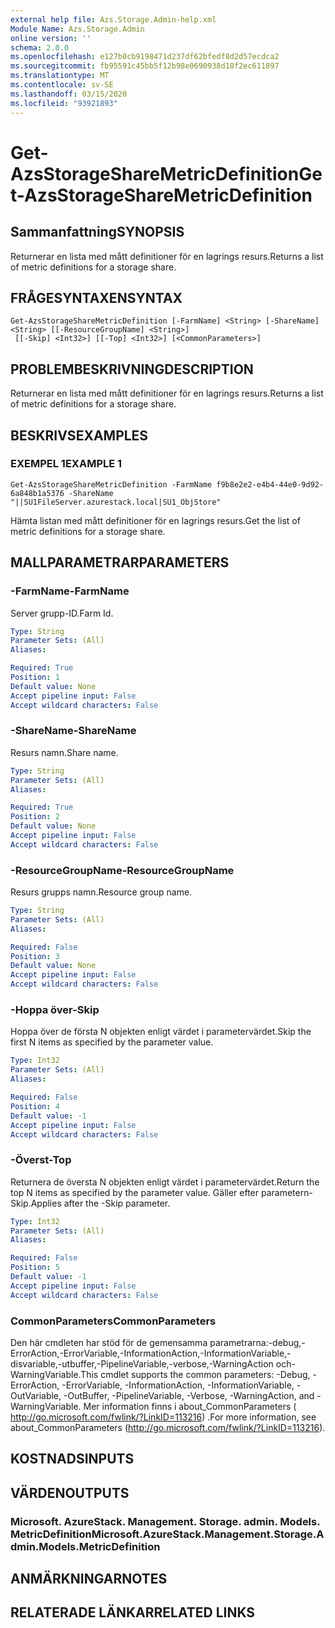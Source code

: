 ```yaml
---
external help file: Azs.Storage.Admin-help.xml
Module Name: Azs.Storage.Admin
online version: ''
schema: 2.0.0
ms.openlocfilehash: e127b0cb9198471d237df62bfedf8d2d57ecdca2
ms.sourcegitcommit: fb95591c45bb5f12b98e0690938d18f2ec611897
ms.translationtype: MT
ms.contentlocale: sv-SE
ms.lasthandoff: 03/15/2020
ms.locfileid: "93921893"
---
```

# <span data-ttu-id="9f8be-101">Get-AzsStorageShareMetricDefinition</span><span class="sxs-lookup"><span data-stu-id="9f8be-101">Get-AzsStorageShareMetricDefinition</span></span>

## <span data-ttu-id="9f8be-102">Sammanfattning</span><span class="sxs-lookup"><span data-stu-id="9f8be-102">SYNOPSIS</span></span>
<span data-ttu-id="9f8be-103">Returnerar en lista med mått definitioner för en lagrings resurs.</span><span class="sxs-lookup"><span data-stu-id="9f8be-103">Returns a list of metric definitions for a storage share.</span></span>

## <span data-ttu-id="9f8be-104">FRÅGESYNTAXEN</span><span class="sxs-lookup"><span data-stu-id="9f8be-104">SYNTAX</span></span>

```
Get-AzsStorageShareMetricDefinition [-FarmName] <String> [-ShareName] <String> [[-ResourceGroupName] <String>]
 [[-Skip] <Int32>] [[-Top] <Int32>] [<CommonParameters>]
```

## <span data-ttu-id="9f8be-105">PROBLEMBESKRIVNING</span><span class="sxs-lookup"><span data-stu-id="9f8be-105">DESCRIPTION</span></span>
<span data-ttu-id="9f8be-106">Returnerar en lista med mått definitioner för en lagrings resurs.</span><span class="sxs-lookup"><span data-stu-id="9f8be-106">Returns a list of metric definitions for a storage share.</span></span>

## <span data-ttu-id="9f8be-107">BESKRIVS</span><span class="sxs-lookup"><span data-stu-id="9f8be-107">EXAMPLES</span></span>

### <span data-ttu-id="9f8be-108">EXEMPEL 1</span><span class="sxs-lookup"><span data-stu-id="9f8be-108">EXAMPLE 1</span></span>
```
Get-AzsStorageShareMetricDefinition -FarmName f9b8e2e2-e4b4-44e0-9d92-6a848b1a5376 -ShareName "||SU1FileServer.azurestack.local|SU1_ObjStore"
```

<span data-ttu-id="9f8be-109">Hämta listan med mått definitioner för en lagrings resurs.</span><span class="sxs-lookup"><span data-stu-id="9f8be-109">Get the list of metric definitions for a storage share.</span></span>

## <span data-ttu-id="9f8be-110">MALLPARAMETRAR</span><span class="sxs-lookup"><span data-stu-id="9f8be-110">PARAMETERS</span></span>

### <span data-ttu-id="9f8be-111">-FarmName</span><span class="sxs-lookup"><span data-stu-id="9f8be-111">-FarmName</span></span>
<span data-ttu-id="9f8be-112">Server grupp-ID.</span><span class="sxs-lookup"><span data-stu-id="9f8be-112">Farm Id.</span></span>

```yaml
Type: String
Parameter Sets: (All)
Aliases:

Required: True
Position: 1
Default value: None
Accept pipeline input: False
Accept wildcard characters: False
```

### <span data-ttu-id="9f8be-113">-ShareName</span><span class="sxs-lookup"><span data-stu-id="9f8be-113">-ShareName</span></span>
<span data-ttu-id="9f8be-114">Resurs namn.</span><span class="sxs-lookup"><span data-stu-id="9f8be-114">Share name.</span></span>

```yaml
Type: String
Parameter Sets: (All)
Aliases:

Required: True
Position: 2
Default value: None
Accept pipeline input: False
Accept wildcard characters: False
```

### <span data-ttu-id="9f8be-115">-ResourceGroupName</span><span class="sxs-lookup"><span data-stu-id="9f8be-115">-ResourceGroupName</span></span>
<span data-ttu-id="9f8be-116">Resurs grupps namn.</span><span class="sxs-lookup"><span data-stu-id="9f8be-116">Resource group name.</span></span>

```yaml
Type: String
Parameter Sets: (All)
Aliases:

Required: False
Position: 3
Default value: None
Accept pipeline input: False
Accept wildcard characters: False
```

### <span data-ttu-id="9f8be-117">-Hoppa över</span><span class="sxs-lookup"><span data-stu-id="9f8be-117">-Skip</span></span>
<span data-ttu-id="9f8be-118">Hoppa över de första N objekten enligt värdet i parametervärdet.</span><span class="sxs-lookup"><span data-stu-id="9f8be-118">Skip the first N items as specified by the parameter value.</span></span>

```yaml
Type: Int32
Parameter Sets: (All)
Aliases:

Required: False
Position: 4
Default value: -1
Accept pipeline input: False
Accept wildcard characters: False
```

### <span data-ttu-id="9f8be-119">-Överst</span><span class="sxs-lookup"><span data-stu-id="9f8be-119">-Top</span></span>
<span data-ttu-id="9f8be-120">Returnera de översta N objekten enligt värdet i parametervärdet.</span><span class="sxs-lookup"><span data-stu-id="9f8be-120">Return the top N items as specified by the parameter value.</span></span>
<span data-ttu-id="9f8be-121">Gäller efter parametern-Skip.</span><span class="sxs-lookup"><span data-stu-id="9f8be-121">Applies after the -Skip parameter.</span></span>

```yaml
Type: Int32
Parameter Sets: (All)
Aliases:

Required: False
Position: 5
Default value: -1
Accept pipeline input: False
Accept wildcard characters: False
```

### <span data-ttu-id="9f8be-122">CommonParameters</span><span class="sxs-lookup"><span data-stu-id="9f8be-122">CommonParameters</span></span>
<span data-ttu-id="9f8be-123">Den här cmdleten har stöd för de gemensamma parametrarna:-debug,-ErrorAction,-ErrorVariable,-InformationAction,-InformationVariable,-disvariable,-utbuffer,-PipelineVariable,-verbose,-WarningAction och-WarningVariable.</span><span class="sxs-lookup"><span data-stu-id="9f8be-123">This cmdlet supports the common parameters: -Debug, -ErrorAction, -ErrorVariable, -InformationAction, -InformationVariable, -OutVariable, -OutBuffer, -PipelineVariable, -Verbose, -WarningAction, and -WarningVariable.</span></span> <span data-ttu-id="9f8be-124">Mer information finns i about_CommonParameters ( http://go.microsoft.com/fwlink/?LinkID=113216) .</span><span class="sxs-lookup"><span data-stu-id="9f8be-124">For more information, see about_CommonParameters (http://go.microsoft.com/fwlink/?LinkID=113216).</span></span>

## <span data-ttu-id="9f8be-125">KOSTNADS</span><span class="sxs-lookup"><span data-stu-id="9f8be-125">INPUTS</span></span>

## <span data-ttu-id="9f8be-126">VÄRDEN</span><span class="sxs-lookup"><span data-stu-id="9f8be-126">OUTPUTS</span></span>

### <span data-ttu-id="9f8be-127">Microsoft. AzureStack. Management. Storage. admin. Models. MetricDefinition</span><span class="sxs-lookup"><span data-stu-id="9f8be-127">Microsoft.AzureStack.Management.Storage.Admin.Models.MetricDefinition</span></span>

## <span data-ttu-id="9f8be-128">ANMÄRKNINGAR</span><span class="sxs-lookup"><span data-stu-id="9f8be-128">NOTES</span></span>

## <span data-ttu-id="9f8be-129">RELATERADE LÄNKAR</span><span class="sxs-lookup"><span data-stu-id="9f8be-129">RELATED LINKS</span></span>
